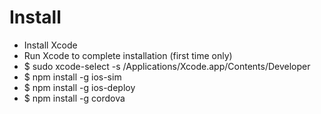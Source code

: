 Install
=====
* Install Xcode
* Run Xcode to complete installation (first time only)
* $ sudo xcode-select -s /Applications/Xcode.app/Contents/Developer
* $ npm install -g ios-sim
* $ npm install -g ios-deploy
* $ npm install -g cordova

